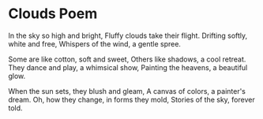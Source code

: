 # Clouds Poem

In the sky so high and bright,
Fluffy clouds take their flight.
Drifting softly, white and free,
Whispers of the wind, a gentle spree.

Some are like cotton, soft and sweet,
Others like shadows, a cool retreat.
They dance and play, a whimsical show,
Painting the heavens, a beautiful glow.

When the sun sets, they blush and gleam,
A canvas of colors, a painter's dream.
Oh, how they change, in forms they mold,
Stories of the sky, forever told.